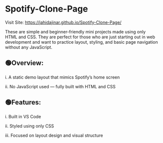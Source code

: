# Spotify-Clone-Page
Visit Site: https://jahidajinar.github.io/Spotify-Clone-Page/

These are simple and beginner-friendly mini projects made using only HTML and CSS. They are perfect for those who are just starting out in web development and want to practice layout, styling, and basic page navigation without any JavaScript.

## 🟢Overview:

i. A static demo layout that mimics Spotify’s home screen

ii. No JavaScript used — fully built with HTML and CSS

## 🟢Features:

i. Built in VS Code

ii. Styled using only CSS

iii. Focused on layout design and visual structure
